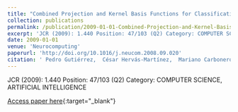 ```yaml
---
title: "Combined Projection and Kernel Basis Functions for Classification in Evolutionary Neural Networks"
collection: publications
permalink: /publication/2009-01-01-Combined-Projection-and-Kernel-Basis-Functions-for-Classification-in-Evolutionary-Neural-Networks
excerpt: 'JCR (2009): 1.440 Position: 47/103 (Q2) Category: COMPUTER SCIENCE, ARTIFICIAL INTELLIGENCE'
date: 2009-01-01
venue: 'Neurocomputing'
paperurl: 'http://doi.org/10.1016/j.neucom.2008.09.020'
citation: ' Pedro Gutiérrez,  César Hervás-Martínez,  Mariano Carbonero-Ruz,  Juan Fernández, &quot;Combined Projection and Kernel Basis Functions for Classification in Evolutionary Neural Networks.&quot; Neurocomputing, 2009.'
---
```

JCR (2009): 1.440 Position: 47/103 (Q2) Category: COMPUTER SCIENCE, ARTIFICIAL INTELLIGENCE

[Access paper here](http://doi.org/10.1016/j.neucom.2008.09.020){:target="_blank"}
